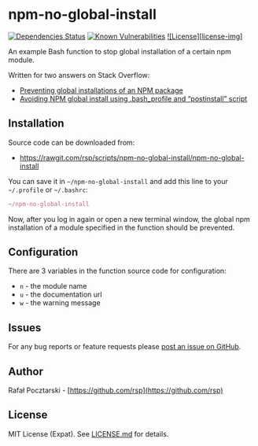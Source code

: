npm-no-global-install
=====================

[![Dependencies Status][david-img]][david-url]
[![Known Vulnerabilities][snyk-img]][snyk-url]
[![License][license-img]][license-url]

[github-url]: https://github.com/rsp/npm-no-global-install
[readme-url]: https://github.com/rsp/npm-no-global-install#readme
[issues-url]: https://github.com/rsp/npm-no-global-install/issues
[license-url]: https://github.com/rsp/npm-no-global-install/blob/master/LICENSE.md
[travis-url]: https://travis-ci.org/rsp/npm-no-global-install
[travis-img]: https://travis-ci.org/rsp/npm-no-global-install.svg?branch=master
[snyk-url]: https://snyk.io/test/github/rsp/npm-no-global-install
[snyk-img]: https://snyk.io/test/github/rsp/npm-no-global-install/badge.svg
[david-url]: https://david-dm.org/rsp/npm-no-global-install
[david-img]: https://david-dm.org/rsp/npm-no-global-install/status.svg
[github-follow-url]: https://github.com/rsp
[github-follow-img]: https://img.shields.io/github/followers/rsp.svg?style=social&label=Follow
[twitter-follow-url]: https://twitter.com/intent/follow?screen_name=pocztarski
[twitter-follow-img]: https://img.shields.io/twitter/follow/pocztarski.svg?style=social&label=Follow
[stackoverflow-url]: https://stackoverflow.com/users/613198/rsp
[stackexchange-url]: https://stackexchange.com/users/303952/rsp
[stackexchange-img]: https://stackexchange.com/users/flair/303952.png

An example Bash function to stop global installation of a certain npm module.

Written for two answers on Stack Overflow:

* [Preventing global installations of an NPM package](https://stackoverflow.com/questions/40068151/preventing-global-installations-of-an-npm-package/40069556#40069556)
* [Avoiding NPM global install using .bash_profile and “postinstall” script](http://stackoverflow.com/questions/40067055/avoiding-npm-global-install-using-bash-profile-and-postinstall-script/40069979#40069979)

Installation
------------
Source code can be downloaded from:

* https://rawgit.com/rsp/scripts/npm-no-global-install/npm-no-global-install

You can save it in `~/npm-no-global-install` and add this line to your `~/.profile` or `~/.bashrc`:
```js
~/npm-no-global-install
```
Now, after you log in again or open a new terminal window, the global npm installation of a module specified in the function should be prevented.

Configuration
-------------
There are 3 variables in the function source code for configuration:

* `n` - the module name
* `u` - the documentation url
* `w` - the warning message

Issues
------
For any bug reports or feature requests please
[post an issue on GitHub][issues-url].

Author
------
Rafał Pocztarski - [https://github.com/rsp](https://github.com/rsp)

License
-------
MIT License (Expat). See [LICENSE.md](LICENSE.md) for details.
